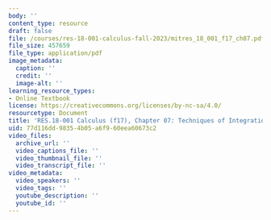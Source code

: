 ```yaml
---
body: ''
content_type: resource
draft: false
file: /courses/res-18-001-calculus-fall-2023/mitres_18_001_f17_ch07.pdf
file_size: 457659
file_type: application/pdf
image_metadata:
  caption: ''
  credit: ''
  image-alt: ''
learning_resource_types:
- Online Textbook
license: https://creativecommons.org/licenses/by-nc-sa/4.0/
resourcetype: Document
title: 'RES.18-001 Calculus (f17), Chapter 07: Techniques of Integration'
uid: 77d116dd-9835-4b05-a6f9-60eea60673c2
video_files:
  archive_url: ''
  video_captions_file: ''
  video_thumbnail_file: ''
  video_transcript_file: ''
video_metadata:
  video_speakers: ''
  video_tags: ''
  youtube_description: ''
  youtube_id: ''
---
```

